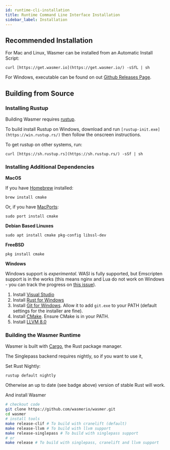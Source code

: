 ```yaml
---
id: runtime-cli-installation
title: Runtime Command Line Interface Installation
sidebar_label: Installation
---
```


## Recommended Installation

For Mac and Linux, Wasmer can be installed from an Automatic Install Script:

`curl [https://get.wasmer.io](https://get.wasmer.io/) -sSfL | sh`

For Windows, executable can be found on out [Github Releases Page](https://github.com/wasmerio/wasmer/releases).

## Building from Source

### Installing Rustup

Building Wasmer requires [rustup](https://rustup.rs/).

To build install Rustup on Windows, download and run `[rustup-init.exe](https://win.rustup.rs/)` then follow the onscreen instructions.

To get rustup on other systems, run:

`curl [https://sh.rustup.rs](https://sh.rustup.rs/) -sSf | sh`

### Installing Additional Dependencies

**MacOS**

If you have [Homebrew](https://brew.sh/) installed:

`brew install cmake`

Or, if you have [MacPorts](https://www.macports.org/install.php):

`sudo port install cmake`

**Debian Based Linuxes**

`sudo apt install cmake pkg-config libssl-dev`

**FreeBSD**

`pkg install cmake`

**Windows**

Windows support is *experimental*. WASI is fully supported, but Emscripten support is in the works (this means nginx and Lua do not work on Windows - you can track the progress on [this issue](https://github.com/wasmerio/wasmer/issues/176)).

1. Install [Visual Studio](https://visualstudio.microsoft.com/thank-you-downloading-visual-studio/?sku=Community&rel=15)
2. Install [Rust for Windows](https://win.rustup.rs/)
3. Install [Git for Windows](https://git-scm.com/download/win). Allow it to add `git.exe` to your PATH (default settings for the installer are fine).
4. Install [CMake](https://cmake.org/download/). Ensure CMake is in your PATH.
5. Install [LLVM 8.0](https://prereleases.llvm.org/win-snapshots/LLVM-8.0.0-r351033-win64.exe)

### Building the Wasmer Runtime

Wasmer is built with [Cargo](https://crates.io/), the Rust package manager.

The Singlepass backend requires nightly, so if you want to use it,

Set Rust Nightly:

`rustup default nightly`

Otherwise an up to date (see badge above) version of stable Rust will work.

And install Wasmer

```bash
# checkout code
git clone https://github.com/wasmerio/wasmer.git
cd wasmer
# install tools
make release-clif # To build with cranelift (default)
make release-llvm # To build with llvm support
make release-singlepass # To build with singlepass support
# or
make release # To build with singlepass, cranelift and llvm support
```
